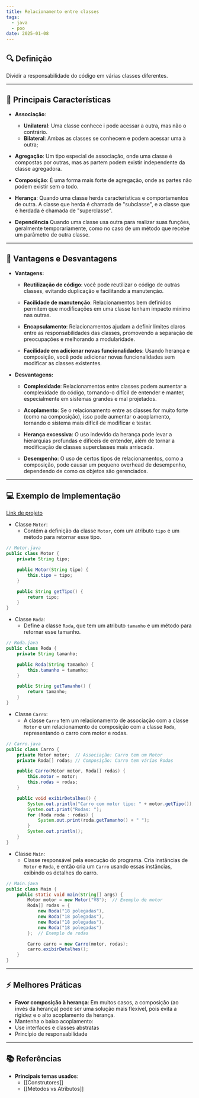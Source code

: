 ```yaml
---
title: Relacionamento entre classes
tags:
  - java
  - poo
date: 2025-01-08
---
```


## 🔍 Definição

Dividir a responsabilidade do código em várias classes diferentes.

---

## 📝 Principais Características

- **Associação**:
	- **Unilateral**: Uma classe conhece i pode acessar a outra, mas não o contrário.
	- **Bilateral**: Ambas as classes se conhecem e podem acessar uma à outra;
	
- **Agregação**: Um tipo especial de associação, onde uma classe é compostas por outras, mas as partem podem existir independente da classe agregadora.

- **Composição**: É uma forma mais forte de agregação, onde as partes não podem existir sem o todo.

- **Herança**: Quando uma classe herda características e comportamentos de outra. A classe que herda é chamada de "subclasse", e a classe que é herdada é chamada de "superclasse".

- **Dependência** Quando uma classe usa outra para realizar suas funções, geralmente temporariamente, como no caso de um método que recebe um parâmetro de outra classe.

---

## 🧩 Vantagens e Desvantagens

- **Vantagens:**
	- **Reutilização de código**: você pode reutilizar o código de outras classes, evitando duplicação e facilitando a manutenção.
	  
	- **Facilidade de manutenção**: Relacionamentos bem definidos permitem que modificações em uma classe tenham impacto mínimo nas outras.
	  
	- **Encapsulamento**: Relacionamentos ajudam a definir limites claros entre as responsabilidades das classes, promovendo a separação de preocupações e melhorando a modularidade.
	  
	- **Facilidade em adicionar novas funcionalidades**: Usando herança e composição, você pode adicionar novas funcionalidades sem modificar as classes existentes.
	
- **Desvantagens:**
	- **Complexidade**: Relacionamentos entre classes podem aumentar a complexidade do código, tornando-o difícil de entender e manter, especialmente em sistemas grandes e mal projetados.
	  
	- **Acoplamento**: Se o relacionamento entre as classes for muito forte (como na composição), isso pode aumentar o acoplamento, tornando o sistema mais difícil de modificar e testar.
	  
	- **Herança excessiva**: O uso indevido da herança pode levar a hierarquias profundas e difíceis de entender, além de tornar a modificação de classes superclasses mais arriscada.
	  
	- **Desempenho**: O uso de certos tipos de relacionamentos, como a composição, pode causar um pequeno overhead de desempenho, dependendo de como os objetos são gerenciados.

---

## 💻 Exemplo de Implementação

[Link de projeto]([bllakk/LibertyWalk-Java](https://github.com/bllakk/LibertyWalk-Java))

- Classe `Motor`: 
	- Contém a definição da classe `Motor`, com um atributo `tipo` e um método para retornar esse tipo.
```java
// Motor.java
public class Motor {
    private String tipo;

    public Motor(String tipo) {
        this.tipo = tipo;
    }

    public String getTipo() {
        return tipo;
    }
}

```

- Classe `Roda`: 
	- Define a classe `Roda`, que tem um atributo `tamanho` e um método para retornar esse tamanho.
```java
// Roda.java
public class Roda {
    private String tamanho;

    public Roda(String tamanho) {
        this.tamanho = tamanho;
    }

    public String getTamanho() {
        return tamanho;
    }
}

```

- Classe `Carro`: 
	- A classe `Carro` tem um relacionamento de associação com a classe `Motor` e um relacionamento de composição com a classe `Roda`, representando o carro com motor e rodas.
```java
// Carro.java
public class Carro {
    private Motor motor;  // Associação: Carro tem um Motor
    private Roda[] rodas; // Composição: Carro tem várias Rodas

    public Carro(Motor motor, Roda[] rodas) {
        this.motor = motor;
        this.rodas = rodas;
    }

    public void exibirDetalhes() {
        System.out.println("Carro com motor tipo: " + motor.getTipo());
        System.out.print("Rodas: ");
        for (Roda roda : rodas) {
            System.out.print(roda.getTamanho() + " ");
        }
        System.out.println();
    }
}

```

- Classe `Main`:
	- Classe responsável pela execução do programa. Cria instâncias de `Motor` e `Roda`, e então cria um `Carro` usando essas instâncias, exibindo os detalhes do carro.
```java
// Main.java
public class Main {
    public static void main(String[] args) {
        Motor motor = new Motor("V8");  // Exemplo de motor
        Roda[] rodas = {
            new Roda("18 polegadas"),
            new Roda("18 polegadas"),
            new Roda("18 polegadas"),
            new Roda("18 polegadas")
        };  // Exemplo de rodas

        Carro carro = new Carro(motor, rodas);
        carro.exibirDetalhes();
    }
}

```
---

## ⚡ Melhores Práticas

- **Favor composição à herança**: Em muitos casos, a composição (ao invés da herança) pode ser uma solução mais flexível, pois evita a rigidez e o alto acoplamento da herança.
- Mantenha o baixo acoplamento:
- Use interfaces e classes abstratas
- Princípio de responsabilidade 

---

## 📚 Referências 

- **Principais temas usados**:
	- [[Construtores]]
	- [[Métodos vs Atributos]]